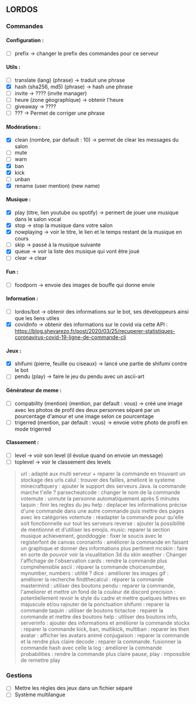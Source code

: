 ## LORDOS

### Commandes
#### Configuration :
- [ ] prefix -> changer le prefix des commandes pour ce serveur

#### Utils :
- [ ] translate (lang) (phrase) -> traduit une phrase
- [x] hash (sha256, md5) (phrase) -> hash une phrase
- [ ] invite -> ???? (invite manager)
- [ ] heure (zone géographique) -> obtenir l'heure
- [ ] giveaway -> ????
- [ ] ??? -> Permet de corriger une phrase

#### Modérations :
- [x] clean (nombre, par default : 10) -> permet de clear les messages du salon
- [ ] mute
- [ ] warn
- [x] ban
- [x] kick 
- [ ] unban
- [x] rename (user mention) (new name)

#### Musique :
- [x] play (titre, lien youtube ou spotify) -> permert de jouer une musique dans le salon vocal
- [x] stop -> stop la musique dans votre salon
- [x] nowplaying -> voir le titre, le lien et le temps restant de la musique en cours
- [ ] skip -> passé à la musique suivante
- [x] queue -> voir la liste des musique qui vont être joué
- [ ] clear -> clear

#### Fun :
- [ ] foodporn -> envoie des images de bouffe qui donne envie

#### Information :
- [ ] lordos/bot -> obtenir des informations sur le bot, ses développeurs ainsi que les liens utiles
- [X] covidinfo -> obtenir des informations sur le covid via cette API : https://blog.shevarezo.fr/post/2020/03/25/recuperer-statistiques-coronavirus-covid-19-ligne-de-commande-cli

#### Jeux :
- [x] shifumi (pierre, feuille ou ciseaux) -> lancé une partie de shifumi contre le bot
- [ ] pendu (play) -> faire le jeu du pendu avec un ascii-art

#### Générateur de meme :
- [ ] compability (mention) (mention, par default : vous) -> créé une image avec les photos de profil des deux personnes séparé par un pourcentage d'amour et une image selon ce pourcentage
- [ ] trigerred (mention, par default : vous) -> envoie votre photo de profil en mode trigerred

#### Classement :
- [ ] level -> voir son level (il évolue quand on envoie un message)
- [ ] toplevel -> voir le classement des levels

> url : adapté aux multi serveur + reparer la commande en trouvant un stockage des urls
> calul : trouver des failles, amélioré le systeme
> minecraftquery : ajouter le support des serveurs Java. la commande marche t'elle ?
> parsecheatcode : changer le nom de la commande
> votemute : unmute la personne automatiquement après 5 minutes
> taquin : finir les regles du jeu
> help : deplacer les informations précise d'une commande dans une autre commande puis mettre des pages avec les catégories
> votemute : réadapter la commande pour qu'elle soit fonctionnelle sur tout les serveurs
> reverse : ajouter la possibilité de mentionné et d'utiliser les emojis.
> music: reparer la section musique
> achievement, gooddoggie : fixer le soucis avec le registerfont de canvas
> coronainfo : améliorer la commande en faisant un graphique et donner des informations plus pertinent
> mcskin : faire en sorte de pouvoir voir la visualitation 3d du skin
> weather : Changer l'affichage de l'observation
> cards : rendre la commande plus comprehensible
> ascii : réparer la commande
> choicenumber, mynumber, numbers : utilité ?
> dice : améliorer les images
> gif : améliorer la recherche
> findthecalcul : réparer la commande
> mastermind : utiliser des boutons
> pendu : reparer la commande, l'ameliorer et mettre un fond de la couleur de discord
> precision : potentiellement revoir le style du cadre et mettre quelques lettres en majuscule et/ou rajouter de la ponctuation
> shifumi : reparer la commande
> taquin : utiliser de boutons
> tictactoe : reparer la commande et mettre des boutons
> help : utiliser des boutons
> info, serverinfo : ajouter des informations et améliorer la commande
> stockx : reparer la commande
> kick, ban, multikick, multiban : reparer les then
> avatar : afficher les avatars animé
> conjugaison : reparer la commande et la rendre plus claire
> decode : reparer la commande. fusionner la commande hash avec celle la
> log : améliorer la commande
> probabilities : rendre la commande plus claire
> pause, play : impossible de remettre play


### Gestions

- [ ] Mettre les règles des jeux dans un fichier séparé
- [ ] Système multilangue